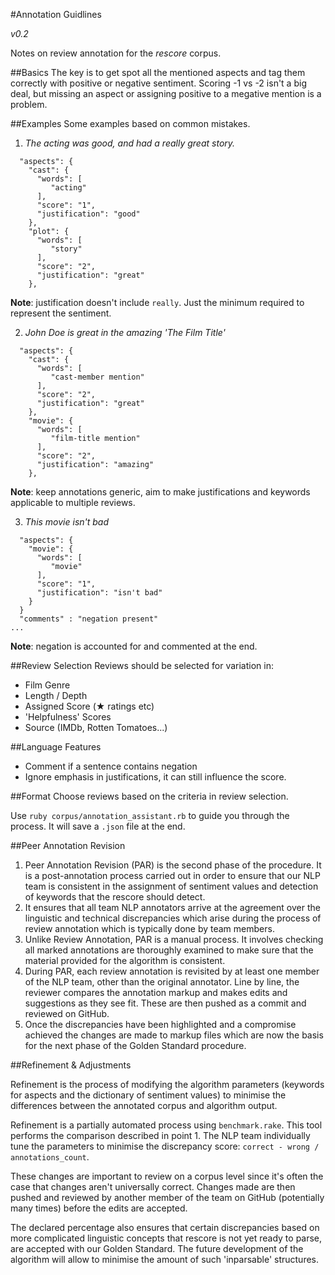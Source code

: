 #Annotation Guidlines

*v0.2*

Notes on review annotation for the *rescore* corpus.

##Basics
The key is to get spot all the mentioned aspects and tag them correctly with positive or negative sentiment. Scoring -1 vs -2 isn't a big deal, but missing an aspect or assigning positive to a megative mention is a problem.

##Examples
Some examples based on common mistakes.

1. *The acting was good, and had a really great story.*

```
  "aspects": {
    "cast": {
      "words": [
         "acting"
      ],
      "score": "1",
      "justification": "good"
    },
    "plot": {
      "words": [
         "story"
      ],
      "score": "2",
      "justification": "great"
    },
```
**Note**: justification doesn't include `really`. Just the minimum required to represent the sentiment.

2. *John Doe is great in the amazing 'The Film Title'*

```
  "aspects": {
    "cast": {
      "words": [
         "cast-member mention"
      ],
      "score": "2",
      "justification": "great"
    },
    "movie": {
      "words": [
         "film-title mention"
      ],
      "score": "2",
      "justification": "amazing"
    },
```
**Note**: keep annotations generic, aim to make justifications and keywords applicable to multiple reviews.

3. *This movie isn't bad*

```
  "aspects": {
    "movie": {
      "words": [
         "movie"
      ],
      "score": "1",
      "justification": "isn't bad"
    }
  }
  "comments" : "negation present"
...
```
**Note**: negation is accounted for and commented at the end.


##Review Selection
Reviews should be selected for variation in:

* Film Genre
* Length / Depth
* Assigned Score (★ ratings etc)
* 'Helpfulness' Scores
* Source (IMDb, Rotten Tomatoes...)

##Language Features
* Comment if a sentence contains negation
* Ignore emphasis in justifications, it can still influence the score.

##Format
Choose reviews based on the criteria in review selection.

Use `ruby corpus/annotation_assistant.rb` to guide you through the process. It will save a `.json` file at the end.

##Peer Annotation Revision

1. Peer Annotation Revision (PAR) is the second phase of the procedure. It is a post-annotation process carried out in order to ensure that our NLP team is consistent in the assignment of sentiment values and detection of keywords that the rescore should detect. 
2. It ensures that all team NLP annotators arrive at the agreement over the linguistic  and technical discrepancies which arise during the process of review annotation which is typically done by team members.
3. Unlike Review Annotation, PAR is a manual process. It involves checking all marked annotations are thoroughly examined to make sure that the material provided for the algorithm is consistent.
4. During PAR, each review annotation is revisited by at least one member of the NLP team, other than the original annotator. Line by line, the reviewer compares the annotation markup and makes edits and suggestions as they see fit. These are then pushed as a commit and reviewed on GitHub.
5. Once the discrepancies have been highlighted and a compromise achieved the changes are made to markup files which are now the basis for the next phase of the Golden Standard procedure.

##Refinement & Adjustments

Refinement is the process of modifying the algorithm parameters (keywords for aspects and the dictionary of sentiment values) to minimise the differences between the annotated corpus and algorithm output.

Refinement is a partially automated process using `benchmark.rake`. This tool performs the comparison described in point 1. The NLP team individually tune the parameters to minimise the discrepancy score: `correct - wrong / annotations_count`.

These changes are important to review on a corpus level since it's often the case that changes aren't universally correct. Changes made are then pushed and reviewed by another member of the team on GitHub (potentially many times) before the edits are accepted.

The declared percentage also ensures that certain discrepancies based on more complicated linguistic concepts that rescore is not yet ready to parse, are accepted with our Golden Standard. The future development of the algorithm will allow to minimise the amount of such 'inparsable' structures.
